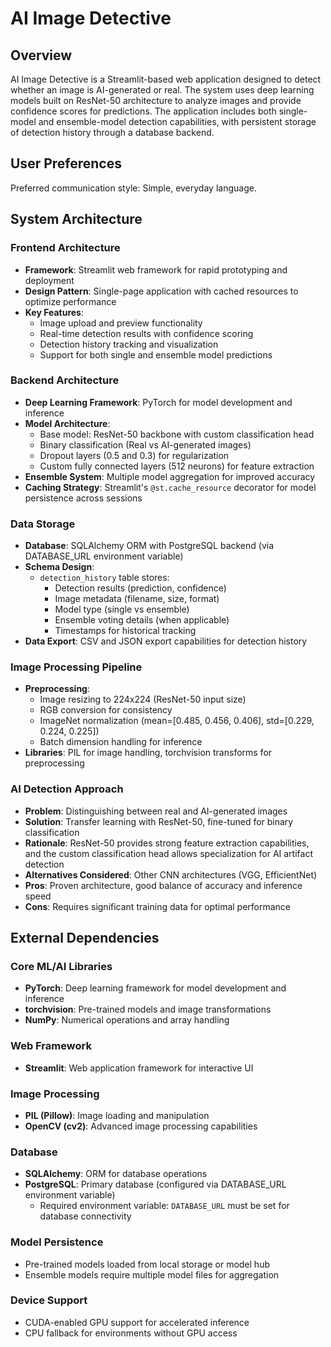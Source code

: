 # AI Image Detective

## Overview

AI Image Detective is a Streamlit-based web application designed to detect whether an image is AI-generated or real. The system uses deep learning models built on ResNet-50 architecture to analyze images and provide confidence scores for predictions. The application includes both single-model and ensemble-model detection capabilities, with persistent storage of detection history through a database backend.

## User Preferences

Preferred communication style: Simple, everyday language.

## System Architecture

### Frontend Architecture
- **Framework**: Streamlit web framework for rapid prototyping and deployment
- **Design Pattern**: Single-page application with cached resources to optimize performance
- **Key Features**:
  - Image upload and preview functionality
  - Real-time detection results with confidence scoring
  - Detection history tracking and visualization
  - Support for both single and ensemble model predictions

### Backend Architecture
- **Deep Learning Framework**: PyTorch for model development and inference
- **Model Architecture**: 
  - Base model: ResNet-50 backbone with custom classification head
  - Binary classification (Real vs AI-generated images)
  - Dropout layers (0.5 and 0.3) for regularization
  - Custom fully connected layers (512 neurons) for feature extraction
- **Ensemble System**: Multiple model aggregation for improved accuracy
- **Caching Strategy**: Streamlit's `@st.cache_resource` decorator for model persistence across sessions

### Data Storage
- **Database**: SQLAlchemy ORM with PostgreSQL backend (via DATABASE_URL environment variable)
- **Schema Design**:
  - `detection_history` table stores:
    - Detection results (prediction, confidence)
    - Image metadata (filename, size, format)
    - Model type (single vs ensemble)
    - Ensemble voting details (when applicable)
    - Timestamps for historical tracking
- **Data Export**: CSV and JSON export capabilities for detection history

### Image Processing Pipeline
- **Preprocessing**:
  - Image resizing to 224x224 (ResNet-50 input size)
  - RGB conversion for consistency
  - ImageNet normalization (mean=[0.485, 0.456, 0.406], std=[0.229, 0.224, 0.225])
  - Batch dimension handling for inference
- **Libraries**: PIL for image handling, torchvision transforms for preprocessing

### AI Detection Approach
- **Problem**: Distinguishing between real and AI-generated images
- **Solution**: Transfer learning with ResNet-50, fine-tuned for binary classification
- **Rationale**: ResNet-50 provides strong feature extraction capabilities, and the custom classification head allows specialization for AI artifact detection
- **Alternatives Considered**: Other CNN architectures (VGG, EfficientNet)
- **Pros**: Proven architecture, good balance of accuracy and inference speed
- **Cons**: Requires significant training data for optimal performance

## External Dependencies

### Core ML/AI Libraries
- **PyTorch**: Deep learning framework for model development and inference
- **torchvision**: Pre-trained models and image transformations
- **NumPy**: Numerical operations and array handling

### Web Framework
- **Streamlit**: Web application framework for interactive UI

### Image Processing
- **PIL (Pillow)**: Image loading and manipulation
- **OpenCV (cv2)**: Advanced image processing capabilities

### Database
- **SQLAlchemy**: ORM for database operations
- **PostgreSQL**: Primary database (configured via DATABASE_URL environment variable)
  - Required environment variable: `DATABASE_URL` must be set for database connectivity

### Model Persistence
- Pre-trained models loaded from local storage or model hub
- Ensemble models require multiple model files for aggregation

### Device Support
- CUDA-enabled GPU support for accelerated inference
- CPU fallback for environments without GPU access